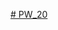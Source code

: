[# PW_20](https://docs.google.com/document/d/1Mvf6LpvgoV0o0CteQE8E9as7YgQIzLReSQ872Zkwym8/edit?usp=sharing)
